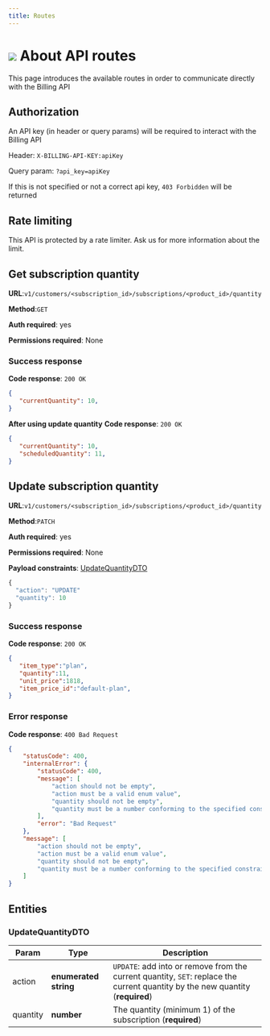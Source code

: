 ```yaml
---
title: Routes
---
```

<Block>

# ![](/assets/images/common/logo-condensed-sm.png) About API routes

This page introduces the available routes in order to communicate directly with the Billing API

</Block>

<Block>

## Authorization

An API key (in header or query params) will be required to interact with the Billing API

Header: `X-BILLING-API-KEY:apiKey`

Query param: `?api_key=apiKey`

If this is not specified or not a correct api key, `403 Forbidden` will be returned

## Rate limiting

This API is protected by a rate limiter. Ask us for more information about the limit.

</Block>

<Block>

## Get subscription quantity

**URL**:`v1/customers/<subscription_id>/subscriptions/<product_id>/quantity`

**Method**:`GET`

**Auth required**: yes

**Permissions required**: None

### Success response

**Code response**: `200 OK`

```json
{
   "currentQuantity": 10,
}
```

**After using update quantity**
**Code response**: `200 OK`

```json
{
   "currentQuantity": 10,
   "scheduledQuantity": 11,
}
```



## Update subscription quantity

**URL**:`v1/customers/<subscription_id>/subscriptions/<product_id>/quantity`

**Method**:`PATCH`

**Auth required**: yes

**Permissions required**: None

**Payload constraints**: [UpdateQuantityDTO](#updatequantitydto)

```js
{
  "action": "UPDATE"
  "quantity": 10
}
```

### Success response

**Code response**: `200 OK`

```json
{
   "item_type":"plan",
   "quantity":11,
   "unit_price":1818,
   "item_price_id":"default-plan",
}
```

### Error response

**Code response**: `400 Bad Request`

```json
{
    "statusCode": 400,
    "internalError": {
        "statusCode": 400,
        "message": [
            "action should not be empty",
            "action must be a valid enum value",
            "quantity should not be empty",
            "quantity must be a number conforming to the specified constraints"
        ],
        "error": "Bad Request"
    },
    "message": [
        "action should not be empty",
        "action must be a valid enum value",
        "quantity should not be empty",
        "quantity must be a number conforming to the specified constraints"
    ]
}
```


</Block>

## Entities

### UpdateQuantityDTO

| Param        | Type  | Description |
| ------------ | ----- | ----------- |
| action | **enumerated string** | `UPDATE`: add into or remove from the current quantity, `SET`: replace the current quantity by the new quantity (**required**) |
| quantity | **number** | The quantity (minimum 1) of the subscription (**required**) |